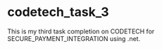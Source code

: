 # codetech_task_3
This is my third task completion on CODETECH for SECURE_PAYMENT_INTEGRATION using .net.
